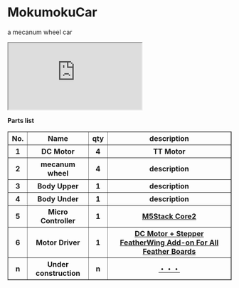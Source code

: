 # MokumokuCar
a mecanum wheel car

<iframe src="https://a360.co/3FV13eT" target="_blank rel="noreferrer noopener"></iframe>


**Parts list**
 <table border="1">
    <tr>
      <th>No.</th>
      <th>Name</th>
      <th>qty</th>
      <th>description</th>
    </tr>
    <tr>
      <th>1</th>
      <th>DC Motor</th>
      <th>4</th>
      <th>TT Motor</th>
    </tr>
    <tr>
      <th>2</th>
      <th>mecanum wheel</th>
      <th>4</th>
      <th>description</th>
    </tr>
    <tr>
      <th>3</th>
      <th>Body Upper</th>
      <th>1</th>
      <th>description</th>
    </tr>
    <tr>
      <th>4</th>
      <th>Body Under</th>
      <th>1</th>
      <th>description</th>
    </tr>
    <tr>
      <th>5</th>
      <th>Micro Controller</th>
      <th>1</th>
      <th><a href="https://shop.m5stack.com/products/m5stack-core2-esp32-iot-development-kit">M5Stack Core2</a></th>
    </tr>
    <tr>
      <th>6</th>
      <th>Motor Driver</th>
      <th>1</th>
      <th><a href="https://www.adafruit.com/product/2927">DC Motor + Stepper FeatherWing Add-on For All Feather Boards</a></th>
    </tr>
    <tr>
      <th>n</th>
      <th>Under construction</th>
      <th>n</th>
      <th><a href="">・・・</a></th>
    </tr>
  </table>